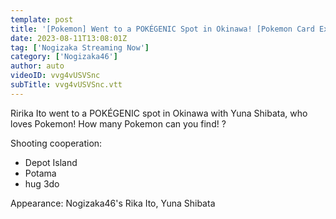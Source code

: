 ```yaml
---
template: post
title: '[Pokemon] Went to a POKÉGENIC Spot in Okinawa! [Pokemon Card Extra Edition]'
date: 2023-08-11T13:08:01Z
tag: ['Nogizaka Streaming Now']
category: ['Nogizaka46']
author: auto 
videoID: vvg4vUSVSnc
subTitle: vvg4vUSVSnc.vtt
---
```

Ririka Ito went to a POKÉGENIC spot in Okinawa with Yuna Shibata, who loves Pokemon!
How many Pokemon can you find! ?

Shooting cooperation:

- Depot Island
- Potama
- hug 3do

Appearance: Nogizaka46's Rika Ito, Yuna Shibata
